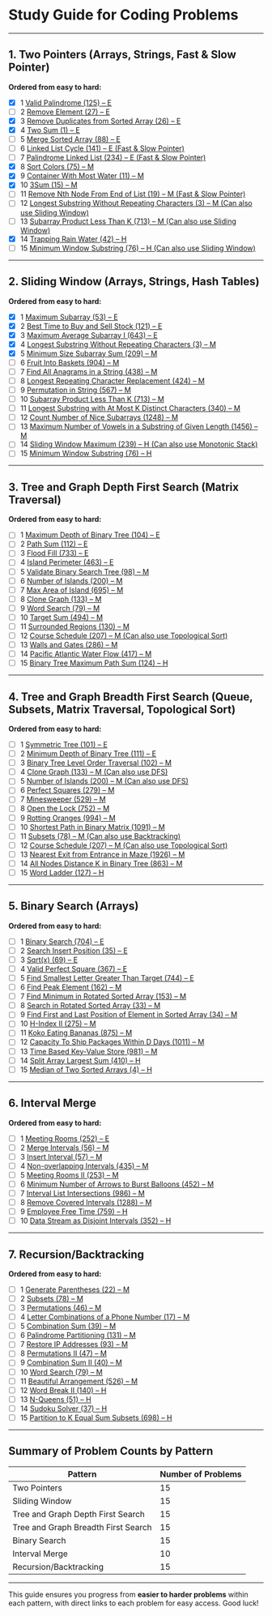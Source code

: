 
# **Study Guide for Coding Problems**

---

## **1. Two Pointers (Arrays, Strings, Fast & Slow Pointer)**
**Ordered from easy to hard:**
- [x] 1 [Valid Palindrome (125) – E](https://leetcode.com/problems/valid-palindrome/)
- [ ] 2 [Remove Element (27) – E](https://leetcode.com/problems/remove-element/)
- [x] 3 [Remove Duplicates from Sorted Array (26) – E](https://leetcode.com/problems/remove-duplicates-from-sorted-array/)
- [x] 4 [Two Sum (1) – E](https://leetcode.com/problems/two-sum/)
- [ ] 5 [Merge Sorted Array (88) – E](https://leetcode.com/problems/merge-sorted-array/)
- [ ] 6 [Linked List Cycle (141) – E (Fast & Slow Pointer)](https://leetcode.com/problems/linked-list-cycle/)
- [ ] 7 [Palindrome Linked List (234) – E (Fast & Slow Pointer)](https://leetcode.com/problems/palindrome-linked-list/)
- [x] 8 [Sort Colors (75) – M](https://leetcode.com/problems/sort-colors/)
- [x] 9 [Container With Most Water (11) – M](https://leetcode.com/problems/container-with-most-water/)
- [x] 10 [3Sum (15) – M](https://leetcode.com/problems/3sum/)
- [ ] 11 [Remove Nth Node From End of List (19) – M (Fast & Slow Pointer)](https://leetcode.com/problems/remove-nth-node-from-end-of-list/)
- [ ] 12 [Longest Substring Without Repeating Characters (3) – M (Can also use Sliding Window)](https://leetcode.com/problems/longest-substring-without-repeating-characters/)
- [ ] 13 [Subarray Product Less Than K (713) – M (Can also use Sliding Window)](https://leetcode.com/problems/subarray-product-less-than-k/)
- [x] 14 [Trapping Rain Water (42) – H](https://leetcode.com/problems/trapping-rain-water/)
- [ ] 15 [Minimum Window Substring (76) – H (Can also use Sliding Window)](https://leetcode.com/problems/minimum-window-substring/)

---

## **2. Sliding Window (Arrays, Strings, Hash Tables)**
**Ordered from easy to hard:**
- [x] 1 [Maximum Subarray (53) – E](https://leetcode.com/problems/maximum-subarray/)
- [x] 2 [Best Time to Buy and Sell Stock (121) – E](https://leetcode.com/problems/best-time-to-buy-and-sell-stock/)
- [x] 3 [Maximum Average Subarray I (643) – E](https://leetcode.com/problems/maximum-average-subarray-i/)
- [x] 4 [Longest Substring Without Repeating Characters (3) – M](https://leetcode.com/problems/longest-substring-without-repeating-characters/)
- [x] 5 [Minimum Size Subarray Sum (209) – M](https://leetcode.com/problems/minimum-size-subarray-sum/)
- [ ] 6 [Fruit Into Baskets (904) – M](https://leetcode.com/problems/fruit-into-baskets/)
- [ ] 7 [Find All Anagrams in a String (438) – M](https://leetcode.com/problems/find-all-anagrams-in-a-string/)
- [ ] 8 [Longest Repeating Character Replacement (424) – M](https://leetcode.com/problems/longest-repeating-character-replacement/)
- [ ] 9 [Permutation in String (567) – M](https://leetcode.com/problems/permutation-in-string/)
- [ ] 10 [Subarray Product Less Than K (713) – M](https://leetcode.com/problems/subarray-product-less-than-k/)
- [ ] 11 [Longest Substring with At Most K Distinct Characters (340) – M](https://leetcode.com/problems/longest-substring-with-at-most-k-distinct-characters/)
- [ ] 12 [Count Number of Nice Subarrays (1248) – M](https://leetcode.com/problems/count-number-of-nice-subarrays/)
- [ ] 13 [Maximum Number of Vowels in a Substring of Given Length (1456) – M](https://leetcode.com/problems/maximum-number-of-vowels-in-a-substring-of-given-length/)
- [ ] 14 [Sliding Window Maximum (239) – H (Can also use Monotonic Stack)](https://leetcode.com/problems/sliding-window-maximum/)
- [ ] 15 [Minimum Window Substring (76) – H](https://leetcode.com/problems/minimum-window-substring/)

---

## **3. Tree and Graph Depth First Search (Matrix Traversal)**
**Ordered from easy to hard:**
- [ ] 1 [Maximum Depth of Binary Tree (104) – E](https://leetcode.com/problems/maximum-depth-of-binary-tree/)
- [ ] 2 [Path Sum (112) – E](https://leetcode.com/problems/path-sum/)
- [ ] 3 [Flood Fill (733) – E](https://leetcode.com/problems/flood-fill/)
- [ ] 4 [Island Perimeter (463) – E](https://leetcode.com/problems/island-perimeter/)
- [ ] 5 [Validate Binary Search Tree (98) – M](https://leetcode.com/problems/validate-binary-search-tree/)
- [ ] 6 [Number of Islands (200) – M](https://leetcode.com/problems/number-of-islands/)
- [ ] 7 [Max Area of Island (695) – M](https://leetcode.com/problems/max-area-of-island/)
- [ ] 8 [Clone Graph (133) – M](https://leetcode.com/problems/clone-graph/)
- [ ] 9 [Word Search (79) – M](https://leetcode.com/problems/word-search/)
- [ ] 10 [Target Sum (494) – M](https://leetcode.com/problems/target-sum/)
- [ ] 11 [Surrounded Regions (130) – M](https://leetcode.com/problems/surrounded-regions/)
- [ ] 12 [Course Schedule (207) – M (Can also use Topological Sort)](https://leetcode.com/problems/course-schedule/)
- [ ] 13 [Walls and Gates (286) – M](https://leetcode.com/problems/walls-and-gates/)
- [ ] 14 [Pacific Atlantic Water Flow (417) – M](https://leetcode.com/problems/pacific-atlantic-water-flow/)
- [ ] 15 [Binary Tree Maximum Path Sum (124) – H](https://leetcode.com/problems/binary-tree-maximum-path-sum/)

---

## **4. Tree and Graph Breadth First Search (Queue, Subsets, Matrix Traversal, Topological Sort)**
**Ordered from easy to hard:**
- [ ] 1 [Symmetric Tree (101) – E](https://leetcode.com/problems/symmetric-tree/)
- [ ] 2 [Minimum Depth of Binary Tree (111) – E](https://leetcode.com/problems/minimum-depth-of-binary-tree/)
- [ ] 3 [Binary Tree Level Order Traversal (102) – M](https://leetcode.com/problems/binary-tree-level-order-traversal/)
- [ ] 4 [Clone Graph (133) – M (Can also use DFS)](https://leetcode.com/problems/clone-graph/)
- [ ] 5 [Number of Islands (200) – M (Can also use DFS)](https://leetcode.com/problems/number-of-islands/)
- [ ] 6 [Perfect Squares (279) – M](https://leetcode.com/problems/perfect-squares/)
- [ ] 7 [Minesweeper (529) – M](https://leetcode.com/problems/minesweeper/)
- [ ] 8 [Open the Lock (752) – M](https://leetcode.com/problems/open-the-lock/)
- [ ] 9 [Rotting Oranges (994) – M](https://leetcode.com/problems/rotting-oranges/)
- [ ] 10 [Shortest Path in Binary Matrix (1091) – M](https://leetcode.com/problems/shortest-path-in-binary-matrix/)
- [ ] 11 [Subsets (78) – M (Can also use Backtracking)](https://leetcode.com/problems/subsets/)
- [ ] 12 [Course Schedule (207) – M (Can also use Topological Sort)](https://leetcode.com/problems/course-schedule/)
- [ ] 13 [Nearest Exit from Entrance in Maze (1926) – M](https://leetcode.com/problems/nearest-exit-from-entrance-in-maze/)
- [ ] 14 [All Nodes Distance K in Binary Tree (863) – M](https://leetcode.com/problems/all-nodes-distance-k-in-binary-tree/)
- [ ] 15 [Word Ladder (127) – H](https://leetcode.com/problems/word-ladder/)

---

## **5. Binary Search (Arrays)**
**Ordered from easy to hard:**
- [ ] 1 [Binary Search (704) – E](https://leetcode.com/problems/binary-search/)
- [ ] 2 [Search Insert Position (35) – E](https://leetcode.com/problems/search-insert-position/)
- [ ] 3 [Sqrt(x) (69) – E](https://leetcode.com/problems/sqrtx/)
- [ ] 4 [Valid Perfect Square (367) – E](https://leetcode.com/problems/valid-perfect-square/)
- [ ] 5 [Find Smallest Letter Greater Than Target (744) – E](https://leetcode.com/problems/find-smallest-letter-greater-than-target/)
- [ ] 6 [Find Peak Element (162) – M](https://leetcode.com/problems/find-peak-element/)
- [ ] 7 [Find Minimum in Rotated Sorted Array (153) – M](https://leetcode.com/problems/find-minimum-in-rotated-sorted-array/)
- [ ] 8 [Search in Rotated Sorted Array (33) – M](https://leetcode.com/problems/search-in-rotated-sorted-array/)
- [ ] 9 [Find First and Last Position of Element in Sorted Array (34) – M](https://leetcode.com/problems/find-first-and-last-position-of-element-in-sorted-array/)
- [ ] 10 [H-Index II (275) – M](https://leetcode.com/problems/h-index-ii/)
- [ ] 11 [Koko Eating Bananas (875) – M](https://leetcode.com/problems/koko-eating-bananas/)
- [ ] 12 [Capacity To Ship Packages Within D Days (1011) – M](https://leetcode.com/problems/capacity-to-ship-packages-within-d-days/)
- [ ] 13 [Time Based Key-Value Store (981) – M](https://leetcode.com/problems/time-based-key-value-store/)
- [ ] 14 [Split Array Largest Sum (410) – H](https://leetcode.com/problems/split-array-largest-sum/)
- [ ] 15 [Median of Two Sorted Arrays (4) – H](https://leetcode.com/problems/median-of-two-sorted-arrays/)

---

## **6. Interval Merge**
**Ordered from easy to hard:**
- [ ] 1 [Meeting Rooms (252) – E](https://leetcode.com/problems/meeting-rooms/)
- [ ] 2 [Merge Intervals (56) – M](https://leetcode.com/problems/merge-intervals/)
- [ ] 3 [Insert Interval (57) – M](https://leetcode.com/problems/insert-interval/)
- [ ] 4 [Non-overlapping Intervals (435) – M](https://leetcode.com/problems/non-overlapping-intervals/)
- [ ] 5 [Meeting Rooms II (253) – M](https://leetcode.com/problems/meeting-rooms-ii/)
- [ ] 6 [Minimum Number of Arrows to Burst Balloons (452) – M](https://leetcode.com/problems/minimum-number-of-arrows-to-burst-balloons/)
- [ ] 7 [Interval List Intersections (986) – M](https://leetcode.com/problems/interval-list-intersections/)
- [ ] 8 [Remove Covered Intervals (1288) – M](https://leetcode.com/problems/remove-covered-intervals/)
- [ ] 9 [Employee Free Time (759) – H](https://leetcode.com/problems/employee-free-time/)
- [ ] 10 [Data Stream as Disjoint Intervals (352) – H](https://leetcode.com/problems/data-stream-as-disjoint-intervals/)

---

## **7. Recursion/Backtracking**
**Ordered from easy to hard:**
- [ ] 1 [Generate Parentheses (22) – M](https://leetcode.com/problems/generate-parentheses/)
- [ ] 2 [Subsets (78) – M](https://leetcode.com/problems/subsets/)
- [ ] 3 [Permutations (46) – M](https://leetcode.com/problems/permutations/)
- [ ] 4 [Letter Combinations of a Phone Number (17) – M](https://leetcode.com/problems/letter-combinations-of-a-phone-number/)
- [ ] 5 [Combination Sum (39) – M](https://leetcode.com/problems/combination-sum/)
- [ ] 6 [Palindrome Partitioning (131) – M](https://leetcode.com/problems/palindrome-partitioning/)
- [ ] 7 [Restore IP Addresses (93) – M](https://leetcode.com/problems/restore-ip-addresses/)
- [ ] 8 [Permutations II (47) – M](https://leetcode.com/problems/permutations-ii/)
- [ ] 9 [Combination Sum II (40) – M](https://leetcode.com/problems/combination-sum-ii/)
- [ ] 10 [Word Search (79) – M](https://leetcode.com/problems/word-search/)
- [ ] 11 [Beautiful Arrangement (526) – M](https://leetcode.com/problems/beautiful-arrangement/)
- [ ] 12 [Word Break II (140) – H](https://leetcode.com/problems/word-break-ii/)
- [ ] 13 [N-Queens (51) – H](https://leetcode.com/problems/n-queens/)
- [ ] 14 [Sudoku Solver (37) – H](https://leetcode.com/problems/sudoku-solver/)
- [ ] 15 [Partition to K Equal Sum Subsets (698) – H](https://leetcode.com/problems/partition-to-k-equal-sum-subsets/)

---

## **Summary of Problem Counts by Pattern**
| Pattern                              | Number of Problems |
|--------------------------------------|--------------------|
| Two Pointers                         | 15                 |
| Sliding Window                       | 15                 |
| Tree and Graph Depth First Search    | 15                 |
| Tree and Graph Breadth First Search  | 15                 |
| Binary Search                        | 15                 |
| Interval Merge                       | 10                 |
| Recursion/Backtracking               | 15                 |

---

This guide ensures you progress from **easier to harder problems** within each pattern, with direct links to each problem for easy access. Good luck!